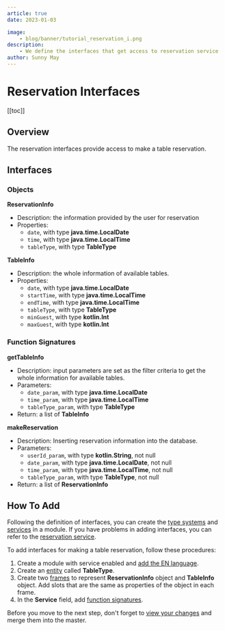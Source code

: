 ```yaml
---
article: true
date: 2023-01-03

image:
    - blog/banner/tutorial_reservation_i.png
description:
    - We define the interfaces that get access to reservation service
author: Sunny May
---
```


# Reservation Interfaces

[[toc]]

## Overview
The reservation interfaces provide access to make a table reservation.

## Interfaces
### Objects
**ReservationInfo**
- Description: the information provided by the user for reservation
- Properties:
    - `date`, with type **java.time.LocalDate**
    - `time`, with type **java.time.LocalTime**
    - `tableType`, with type **TableType**

**TableInfo**
- Description: the whole information of available tables.
- Properties:
    - `date`, with type **java.time.LocalDate**
    - `startTime`, with type **java.time.LocalTime**
    - `endTime`, with type **java.time.LocalTime**
    - `tableType`, with type **TableType**
    - `minGuest`, with type **kotlin.Int**
    - `maxGuest`, with type **kotlin.Int**

### Function Signatures

**getTableInfo**
- Description: input parameters are set as the filter criteria to get the whole information for available tables.
- Parameters:
    - `date_param`, with type **java.time.LocalDate**
    - `time_param`, with type **java.time.LocalTime**
    - `tableType_param`, with type **TableType**
- Return: a list of **TableInfo**

**makeReservation**
- Description: Inserting reservation information into the database.
- Parameters:
    - `userId_param`, with type **kotlin.String**, not null
    - `date_param`, with type **java.time.LocalDate**, not null
    - `time_param`, with type **java.time.LocalTime**, not null
    - `tableType_param`, with type **TableType**, not null
- Return: a list of **ReservationInfo**

## How To Add
Following the definition of interfaces, you can create the [type systems](../guide/concepts.md#type-systems) and [services](../guide/concepts.md#services) in a module. If you have problems in adding interfaces, you can refer to the [reservation service](https://build.opencui.io/org/622c8ff683536204fe062b55/agent/63734ef820b0d2661d800404/service_schema).

To add interfaces for making a table reservation, follow these procedures:
1. Create a module with service enabled and [add the EN language](../reference/platform/multilingual.md#add-multi-language).
2. Create an [entity](../guide/concepts.md#entities) called **TableType**.
3. Create two [frames](../guide/concepts.md#frames) to represent **ReservationInfo** object and **TableInfo** object. Add slots that are the same as properties of the object in each frame.
4. In the **Service** field, add [function signatures](#function-signatures).

Before you move to the next step, don't forget to [view your changes](../reference/platform/versioncontrol.md#review-changes) and merge them into the master.

